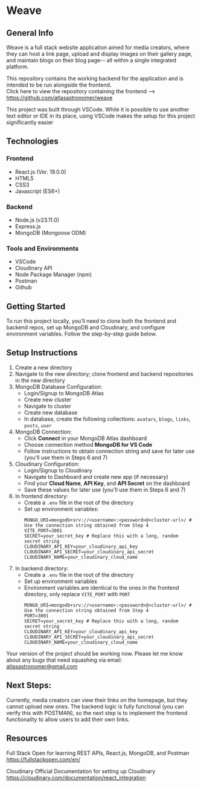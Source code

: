 # Weave

## General Info
Weave is a full stack website application aimed for media creators, where they can host a link page, upload and display images on their gallery page, and maintain blogs on their blog page-- all within a single integrated platform.

This repository contains the working backend for the application and is intended to be run alongside the frontend.  
Click here to view the repository containing the frontend --> https://github.com/atlasastronomer/weave

This project was built through VSCode. While it is possible to use another text editor or IDE in its place, using VSCode makes the setup for this project significantly easier

## Technologies
### Frontend
- React.js (Ver. 19.0.0)
- HTML5
- CSS3
- Javascript (ES6+)
### Backend
- Node.js (v23.11.0)
- Express.js
- MongoDB (Mongoose ODM)
### Tools and Environments
- VSCode
- Cloudinary API
- Node Package Manager (npm)
- Postman
- Github

## Getting Started

To run this project locally, you’ll need to clone both the frontend and backend repos, set up MongoDB and Cloudinary, and configure environment variables. Follow the step-by-step guide below.

## Setup Instructions

1. Create a new directory  
2. Navigate to the new directory; clone frontend and backend repositories in the new directory  
3. MongoDB Database Configuration:  
   - Login/Signup to MongoDB Atlas  
   - Create new cluster  
   - Navigate to cluster  
   - Create new database  
   - In database, create the following collections: `avatars`, `blogs`, `links`, `posts`, `user`  
4. MongoDB Connection:  
   - Click **Connect** in your MongoDB Atlas dashboard  
   - Choose connection method **MongoDB for VS Code**  
   - Follow instructions to obtain connection string and save for later use (you'll use them in Steps 6 and 7)  
5. Cloudinary Configuration:  
   - Login/Signup to Cloudinary  
   - Navigate to Dashboard and create new app (if necessary)  
   - Find your **Cloud Name**, **API Key**, and **API Secret** on the dashboard  
   - Save these values for later use (you'll use them in Steps 6 and 7)  
6. In frontend directory:  
   - Create a `.env` file in the root of the directory  
   - Set up environment variables:  
     ```env
     MONGO_URI=mongodb+srv://<username>:<password>@<cluster-url>/ # Use the connection string obtained from Step 4
     VITE_PORT=3001
     SECRET=your_secret_key # Replace this with a long, random secret string
     CLOUDINARY_API_KEY=your_cloudinary_api_key
     CLOUDINARY_API_SECRET=your_cloudinary_api_secret
     CLOUDINARY_NAME=your_cloudinary_cloud_name
     ```  
7. In backend directory:  
   - Create a `.env` file in the root of the directory  
   - Set up environment variables  
   - Environment variables are identical to the ones in the frontend directory, only replace `VITE_PORT` with `PORT`  
     ```env
     MONGO_URI=mongodb+srv://<username>:<password>@<cluster-url>/ # Use the connection string obtained from Step 4
     PORT=3001
     SECRET=your_secret_key # Replace this with a long, random secret string
     CLOUDINARY_API_KEY=your_cloudinary_api_key
     CLOUDINARY_API_SECRET=your_cloudinary_api_secret
     CLOUDINARY_NAME=your_cloudinary_cloud_name
     ```

Your version of the project should be working now. Please let me know about any bugs that need squashing via email:  
atlasastronomer@gmail.com

## Next Steps:
Currently, media creators can view their links on the homepage, but they cannot upload new ones. The backend logic is fully functional (you can verify this with POSTMAN), so the next step is to implement the frontend functionality to allow users to add their own links.

## Resources
Full Stack Open for learning REST APIs, React.js, MongoDB, and Postman  
https://fullstackopen.com/en/

Cloudinary Official Documentation for setting up Cloudinary  
https://cloudinary.com/documentation/react_integration
